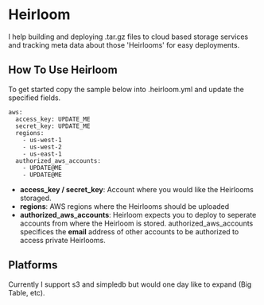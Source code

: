 Heirloom
========

I help building and deploying .tar.gz files to cloud based storage services and tracking meta data about those 'Heirlooms' for easy deployments.  

How To Use Heirloom
-------------------

To get started copy the sample below into .heirloom.yml and update the specified fields.

```
aws:
  access_key: UPDATE_ME
  secret_key: UPDATE_ME
  regions:
    - us-west-1
    - us-west-2
    - us-east-1
  authorized_aws_accounts:
    - UPDATE@ME
    - UPDATE@ME
```

* **access_key / secret_key**: Account where you would like the Heirlooms storaged.
* **regions**: AWS regions where the Heirlooms should be uploaded
* **authorized_aws_accounts**: Heirloom expects you to deploy to seperate accounts from where the Heirloom is stored.  authorized_aws_accounts specifices the **email** address of other accounts to be authorized to access private Heirlooms.

Platforms
---------

Currently I support s3 and simpledb but would one day like to expand (Big Table, etc).
